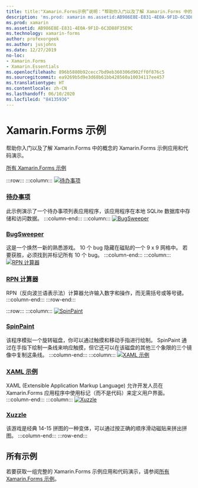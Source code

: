 ```yaml
---
title: title:"Xamarin.Forms示例”说明：“帮助你入门以及了解 Xamarin.Forms 中的概念的 Xamarin.Forms 示例应用和代码演示。”
description: 'ms.prod: xamarin ms.assetid:AB986E8E-E831-4E0A-9F1D-6C3D88F35E9C ms.technology: xamarin-forms author: profexorgeek ms.author: jusjohns ms.date:2019/12/27 no-loc: [Xamarin.Forms, Xamarin.Essentials]'
ms.prod: xamarin
ms.assetid: AB986E8E-E831-4E0A-9F1D-6C3D88F35E9C
ms.technology: xamarin-forms
author: profexorgeek
ms.author: jusjohns
ms.date: 12/27/2019
no-loc:
- Xamarin.Forms
- Xamarin.Essentials
ms.openlocfilehash: 896b5880b92cecc7bd9eb360306d902ff0f876c5
ms.sourcegitcommit: ea9269b5d9e3d68b61bb428560a10034117ee457
ms.translationtype: HT
ms.contentlocale: zh-CN
ms.lasthandoff: 06/10/2020
ms.locfileid: "84135936"
---
```

# <a name="xamarinforms-samples"></a>Xamarin.Forms 示例

帮助你入门以及了解 Xamarin.Forms 中的概念的 Xamarin.Forms 示例应用和代码演示。

[所有 Xamarin.Forms 示例](https://docs.microsoft.com/samples/browse/?products=xamarin&term=Xamarin.Forms)

:::row:::
    :::column:::
[![待办事项](images/todo.png)](https://docs.microsoft.com/samples/xamarin/xamarin-forms-samples/todo/)

### <a name="todo"></a>[待办事项](https://docs.microsoft.com/samples/xamarin/xamarin-forms-samples/todo/)

此示例演示了一个待办事项列表应用程序，该应用程序在本地 SQLite 数据库中存储和访问数据。
    :::column-end:::
    :::column:::
[![BugSweeper](images/bugsweeper.png)](https://docs.microsoft.com/samples/xamarin/xamarin-forms-samples/bugsweeper/)

### <a name="bugsweeper"></a>[BugSweeper](https://docs.microsoft.com/samples/xamarin/xamarin-forms-samples/bugsweeper/)

这是一个焕然一新的熟悉游戏。 10 个 bug 隐藏在磁贴的一个 9 x 9 网格中。 若要获胜，必须找到并标记所有 10 个 bug。
    :::column-end:::
    :::column:::
[![RPN 计算器](images/rpncalc.png)](https://docs.microsoft.com/samples/xamarin/xamarin-forms-samples/rpncalculator/)

### <a name="rpn-calculator"></a>[RPN 计算器](https://docs.microsoft.com/samples/xamarin/xamarin-forms-samples/rpncalculator/)

RPN（反向波兰语表示法）计算器允许输入数字和操作，而无需括号或等号键。
    :::column-end:::
:::row-end:::

:::row:::
    :::column:::
[![SpinPaint](images/spinpaint.png)](https://docs.microsoft.com/samples/xamarin/xamarin-forms-samples/skiasharpforms-spinpaint/)

### <a name="spinpaint"></a>[SpinPaint](https://docs.microsoft.com/samples/xamarin/xamarin-forms-samples/skiasharpforms-spinpaint/)

该程序模拟一个旋转磁盘，你可以通过触摸和移动手指进行绘制。 SpinPaint 通过在手指下绘制一条线来响应触摸，但它还可以在该磁盘的其他三个象限的三个镜像中复制这条线。
    :::column-end:::
    :::column:::
[![XAML 示例](images/xaml.png)](https://docs.microsoft.com/samples/xamarin/xamarin-forms-samples/xamlsamples/)

### <a name="xaml-samples"></a>[XAML 示例](https://docs.microsoft.com/samples/xamarin/xamarin-forms-samples/xamlsamples/)

XAML (Extensible Application Markup Language) 允许开发人员在 Xamarin.Forms 应用程序中使用标记（而不是代码）来定义用户界面。
    :::column-end:::
        :::column:::
[![Xuzzle](images/xuzzle.png)](https://docs.microsoft.com/samples/xamarin/mobile-samples/liveplayer-xamagonxuzzlelp/)

### <a name="xuzzle"></a>[Xuzzle](https://docs.microsoft.com/samples/xamarin/mobile-samples/liveplayer-xamagonxuzzlelp/)

该游戏是经典 14-15 拼图的一种变体，可以通过按正确的顺序滑动磁贴来拼出拼图。
    :::column-end:::
:::row-end:::

## <a name="all-samples"></a>所有示例

若要获取一组完整的 Xamarin.Forms 示例应用和代码演示，请参阅[所有 Xamarin.Forms 示例](https://docs.microsoft.com/samples/browse/?products=xamarin&term=Xamarin.Forms)。